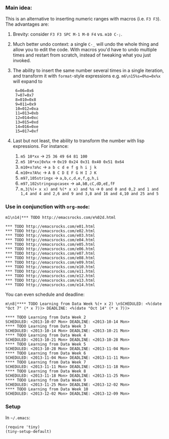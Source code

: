 ### Main idea:

This is an alternative to inserting numeric ranges with macros (i.e. `F3 F3`).
The advantages are:

1. Brevity: consider `F3 F3 SPC M-1 M-0 F4` vs. `m10 C-;`.
2. Much better undo context: a single `C-_` will undo the whole thing
   and allow you to edit the code. With macros you'd have to undo multiple
   times and restart from scratch, instead of tweaking what you just invoked.
3. The ability to insert the same number several times in a single iteration,
   and transform it with `format`-style expressions
   e.g. `m6\n15%s=0%o=0x%x` will expand to

        6=06=0x6
        7=07=0x7
        8=010=0x8
        9=011=0x9
        10=012=0xa
        11=013=0xb
        12=014=0xc
        13=015=0xd
        14=016=0xe
        15=017=0xf
4. Last but not least, the ability to transform the number with lisp expressions.
   For instance:
    1. `m5 10*xx` -> `25 36 49 64 81 100`
    2. `m5 10*xx|0x%x` -> `0x19 0x24 0x31 0x40 0x51 0x64`
    3. `m10+x?a%c` -> `a b c d e f g h i j k`
    4. `m10+x?A%c` -> `A B C D E F G H I J K`
    5. `m97,105stringx` -> `a,b,c,d,e,f,g,h,i`
    6. `m97,102stringxupcasex` -> `aA,bB,cC,dD,eE,fF`
    7. `m,3|%(+ x x) and %(* x x) and %s` -> `0 and 0 and 0,2 and 1 and 1,4 and 4 and 2,6 and 9 and 3,8 and 16 and 4,10 and 25 and 5`

### Use in conjunction with `org-mode`:

    m1\n14|*** TODO http://emacsrocks.com/e%02d.html

    *** TODO http://emacsrocks.com/e01.html
    *** TODO http://emacsrocks.com/e02.html
    *** TODO http://emacsrocks.com/e03.html
    *** TODO http://emacsrocks.com/e04.html
    *** TODO http://emacsrocks.com/e05.html
    *** TODO http://emacsrocks.com/e06.html
    *** TODO http://emacsrocks.com/e07.html
    *** TODO http://emacsrocks.com/e08.html
    *** TODO http://emacsrocks.com/e09.html
    *** TODO http://emacsrocks.com/e10.html
    *** TODO http://emacsrocks.com/e11.html
    *** TODO http://emacsrocks.com/e12.html
    *** TODO http://emacsrocks.com/e13.html
    *** TODO http://emacsrocks.com/e14.html

You can even schedule and deadline:

    m\n8|**** TODO Learning from Data Week %(+ x 2) \nSCHEDULED: <%(date "Oct 7" (* x 7))> DEADLINE: <%(date "Oct 14" (* x 7))>
    
    **** TODO Learning from Data Week 2 
    SCHEDULED: <2013-10-07 Mon> DEADLINE: <2013-10-14 Mon>
    **** TODO Learning from Data Week 3 
    SCHEDULED: <2013-10-14 Mon> DEADLINE: <2013-10-21 Mon>
    **** TODO Learning from Data Week 4 
    SCHEDULED: <2013-10-21 Mon> DEADLINE: <2013-10-28 Mon>
    **** TODO Learning from Data Week 5 
    SCHEDULED: <2013-10-28 Mon> DEADLINE: <2013-11-04 Mon>
    **** TODO Learning from Data Week 6 
    SCHEDULED: <2013-11-04 Mon> DEADLINE: <2013-11-11 Mon>
    **** TODO Learning from Data Week 7 
    SCHEDULED: <2013-11-11 Mon> DEADLINE: <2013-11-18 Mon>
    **** TODO Learning from Data Week 8 
    SCHEDULED: <2013-11-18 Mon> DEADLINE: <2013-11-25 Mon>
    **** TODO Learning from Data Week 9 
    SCHEDULED: <2013-11-25 Mon> DEADLINE: <2013-12-02 Mon>
    **** TODO Learning from Data Week 10 
    SCHEDULED: <2013-12-02 Mon> DEADLINE: <2013-12-09 Mon>

### Setup
In `~/.emacs`:

    (require 'tiny)
    (tiny-setup-default)
